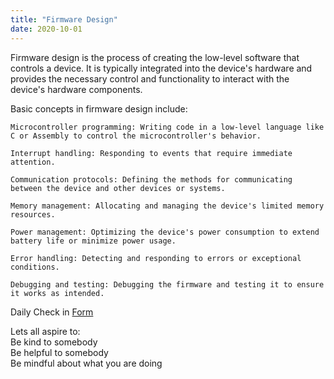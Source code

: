 ```yaml
---
title: "Firmware Design"
date: 2020-10-01
---  
```


Firmware design is the process of creating the low-level software that controls a device. It is typically integrated into the device's hardware and provides the necessary control and functionality to interact with the device's hardware components.

Basic concepts in firmware design include:

    Microcontroller programming: Writing code in a low-level language like C or Assembly to control the microcontroller's behavior.

    Interrupt handling: Responding to events that require immediate attention.

    Communication protocols: Defining the methods for communicating between the device and other devices or systems.

    Memory management: Allocating and managing the device's limited memory resources.

    Power management: Optimizing the device's power consumption to extend battery life or minimize power usage.

    Error handling: Detecting and responding to errors or exceptional conditions.

    Debugging and testing: Debugging the firmware and testing it to ensure it works as intended.



Daily Check in [Form](https://forms.gle/BRA4EH2sMoZdLPgE8)  

Lets all aspire to:  
Be kind to somebody  
Be helpful to somebody  
Be mindful about what you are doing
